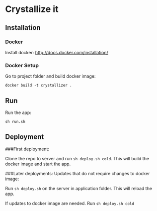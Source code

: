 # Crystallize it

## Installation

### Docker
Install docker: http://docs.docker.com/installation/

### Docker Setup
Go to project folder and build docker image:
```
docker build -t crystallizer .
```

## Run 
Run the app:
```
sh run.sh
```

## Deployment
###First deployment:

Clone the repo to server and run `sh deploy.sh cold`. This will build the docker image and start the app.

###Later deployments:
Updates that do not require changes to docker image:

Run `sh deploy.sh` on the server in application folder. This will reload the app.

If updates to docker image are needed. Run `sh deploy.sh cold` 
